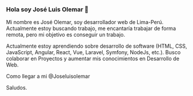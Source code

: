 ###  Hola soy José Luis Olemar 👋

Mi nombre es José Olemar, soy desarrollador web de Lima-Perú. 
Actualmente estoy buscando trabajo, me encantaría trabajar de forma remota, pero mi objetivo es conseguir un trabajo. 

Actualmente estoy aprendiendo sobre desarrollo de software (HTML, CSS, JavaScript, Angular, React, Vue, Laravel, Symfony, NodeJs, etc.).
Busco colaborar en Proyectos y aumentar mis conocimientos en Desarrollo de Web. 

Como llegar a mi
 @Joseluisolemar

Saludos. 
